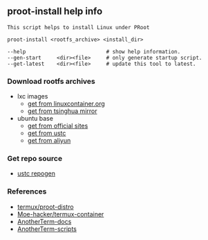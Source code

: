 ## proot-install help info
	This script helps to install Linux under PRoot

	proot-install <rootfs_archive> <install_dir>

	--help                          # show help information.
	--gen-start     <dir><file>     # only generate startup script.
	--get-latest    <dir><file>     # update this tool to latest.

### Download rootfs archives
- lxc images
	- [get from linuxcontainer.org](http://images.linuxcontainers.org/images "get from linuxcontainer.org")
	- [get from tsinghua mirror](https://mirrors.tuna.tsinghua.edu.cn/lxc-images/images/ "get from tsinghua mirror")
- ubuntu base 
	- [get from official sites](https://cdimage.ubuntu.com/ubuntu-base "get from official sites")
	- [get from ustc](https://mirrors.ustc.edu.cn/ubuntu-cdimage/ubuntu-base "get from ustc")
	- [get from aliyun](https://mirrors.aliyun.com/ubuntu-cdimage/ubuntu-base "get from aliyun")

### Get repo source
- [ustc repogen](https://mirrors.ustc.edu.cn/repogen/conf/debian-http-6-sid "ustc repogen")

### References
- [termux/proot-distro ](https://github.com/termux/proot-distro/blob/master/proot-distro.sh)
- [Moe-hacker/termux-container](https://github.com/Moe-hacker/termux-container/blob/main/package/data/data/com.termux/files/usr/bin/container "Moe-hacker container")
- [AnotherTerm-docs](https://green-green-avk.github.io/AnotherTerm-docs/#main_content "AnotherTerm-docs")
- [AnotherTerm-scripts](https://github.com/green-green-avk/AnotherTerm-scripts "AnotherTerm-scripts")
